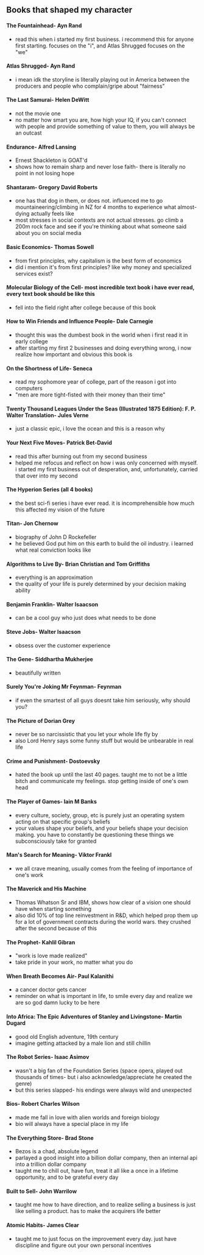 ## Books that shaped my character


#### The Fountainhead- Ayn Rand
- read this when i started my first business. i recommend this for anyone first starting. focuses on the "i", and Atlas Shrugged focuses on the "we"
#### Atlas Shrugged- Ayn Rand
- i mean idk the storyline is literally playing out in America between the producers and people who complain/gripe about "fairness"
#### The Last Samurai- Helen DeWitt 
- not the movie one
- no matter how smart you are, how high your IQ, if you can't connect with people and provide something of value to them, you will always be an outcast
#### Endurance- Alfred Lansing
- Ernest Shackleton is GOAT'd
- shows how to remain sharp and never lose faith- there is literally no point in not losing hope
#### Shantaram- Gregory David Roberts
- one has that dog in them, or does not. influenced me to go mountaineering/climbing in NZ for 4 months to experience what almost-dying actually feels like
- most stresses in social contexts are not actual stresses. go climb a 200m rock face and see if you're thinking about what someone said about you on social media
#### Basic Economics- Thomas Sowell
- from first principles, why capitalism is the best form of economics
- did i mention it's from first principles? like why money and specialized services exist?
#### Molecular Biology of the Cell- most incredible text book i have ever read, every text book should be like this
- fell into the field right after college because of this book
#### How to Win Friends and Influence People- Dale Carnegie
- thought this was the dumbest book in the world when i first read it in early college
- after starting my first 2 businesses and doing everything wrong, i now realize how important and obvious this book is
#### On the Shortness of Life- Seneca
- read my sophomore year of college, part of the reason i got into computers
- "men are more tight-fisted with their money than their time"
#### Twenty Thousand Leagues Under the Seas (Illustrated 1875 Edition): F. P. Walter Translation- Jules Verne
- just a classic epic, i love the ocean and this is a reason why
#### Your Next Five Moves- Patrick Bet-David
- read this after burning out from my second business
- helped me refocus and reflect on how i was only concerned with myself. i started my first business out of desperation, and, unfortunately, carried that over into my second
#### The Hyperion Series (all 4 books)
- the best sci-fi series i have ever read. it is incomprehensible how much this affected my vision of the future
#### Titan- Jon Chernow
- biography of John D Rockefeller
- he believed God put him on this earth to build the oil industry. i learned what real conviction looks like
#### Algorithms to Live By- Brian Christian and Tom Griffiths
- everything is an approximation
- the quality of your life is purely determined by your decision making ability
#### Benjamin Franklin- Walter Isaacson
- can be a cool guy who just does what needs to be done
#### Steve Jobs- Walter Isaacson
- obsess over the customer experience
#### The Gene- Siddhartha Mukherjee
- beautifully written
#### Surely You're Joking Mr Feynman- Feynman
- if even the smartest of all guys doesnt take him seriously, why should you?
#### The Picture of Dorian Grey
- never be so narcissistic that you let your whole life fly by
- also Lord Henry says some funny stuff but would be unbearable in real life
#### Crime and Punishment- Dostoevsky
- hated the book up until the last 40 pages. taught me to not be a little bitch and communicate my feelings. stop getting inside of one's own head
#### The Player of Games- Iain M Banks
- every culture, society, group, etc is purely just an operating system acting on that specific group's beliefs
- your values shape your beliefs, and your beliefs shape your decision making. you have to constantly be questioning these things we subconsciously take for granted
#### Man's Search for Meaning- Viktor Frankl
- we all crave meaning, usually comes from the feeling of importance of one's work
#### The Maverick and His Machine
- Thomas Whatson Sr and IBM, shows how clear of a vision one should have when starting something
- also did 10% of top line reinvestment in R&D, which helped prop them up for a lot of government contracts during the world wars. they crushed after the second because of this
#### The Prophet- Kahlil Gibran
- "work is love made realized"
- take pride in your work, no matter what you do
#### When Breath Becomes Air- Paul Kalanithi
- a cancer doctor gets cancer
- reminder on what is important in life, to smile every day and realize we are so god damn lucky to be here
#### Into Africa: The Epic Adventures of Stanley and Livingstone- Martin Dugard
- good old English adventure, 19th century
- imagine getting attacked by a male lion and still chillin
#### The Robot Series- Isaac Asimov
- wasn't a big fan of the Foundation Series (space opera, played out thousands of times- but i also acknowledge/appreciate he created the genre)
- but this series slapped- his endings were always wild and unexpected
#### Bios- Robert Charles Wilson
- made me fall in love with alien worlds and foreign biology
- bio will always have a special place in my life
#### The Everything Store- Brad Stone
- Bezos is a chad, absolute legend
- parlayed a good insight into a billion dollar company, then an internal api into a trillion dollar company
- taught me to chill out, have fun, treat it all like a once in a lifetime opportunity, and to be grateful every day
#### Built to Sell- John Warrilow
- taught me how to have direction, and to realize selling a business is just like selling a product. has to make the acquirers life better
#### Atomic Habits- James Clear
- taught me to just focus on the improvement every day. just have discipline and figure out your own personal incentives
